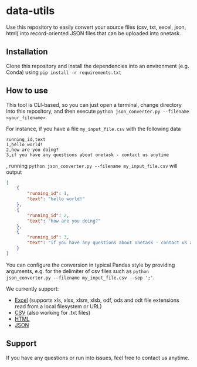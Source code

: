 # data-utils
Use this repository to easily convert your source files (csv, txt, excel, json, html) into record-oriented JSON files that can be uploaded into onetask.

## Installation
Clone this repository and install the dependencies into an environment (e.g. Conda) using
`pip install -r requirements.txt`

## How to use
This tool is CLI-based, so you can just open a terminal, change directory into this repository, and then execute
`python json_converter.py --filename <your_filename>`.

For instance, if you have a file `my_input_file.csv` with the following data
```csv
running_id,text
1,hello world!
2,how are you doing?
3,if you have any questions about onetask - contact us anytime
```
, running `python json_converter.py --filename my_input_file.csv` will output

```json
[
    {
        "running_id": 1,
        "text": "hello world!"
    },
    {
        "running_id": 2,
        "text": "how are you doing?"
    },
    {
        "running_id": 3,
        "text": "if you have any questions about onetask - contact us anytime"
    }
]
```

You can configure the conversion in typical Pandas style by providing arguments, e.g. for the delimiter of csv files such as
`python json_converter.py --filename my_input_file.csv --sep ';'`. 

We currently support:
- [Excel](https://pandas.pydata.org/docs/reference/api/pandas.read_excel.html) (supports xls, xlsx, xlsm, xlsb, odf, ods and odt file extensions read from a local filesystem or URL)
- [CSV](https://pandas.pydata.org/docs/reference/api/pandas.read_csv.html) (also working for .txt files)
- [HTML](https://pandas.pydata.org/docs/reference/api/pandas.read_html.html)
- [JSON](https://pandas.pydata.org/docs/reference/api/pandas.io.json.read_json.html)

## Support
If you have any questions or run into issues, feel free to contact us anytime.
